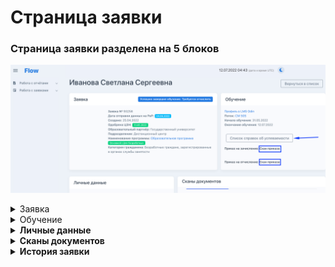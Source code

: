 # Страница заявки

### **Страница заявки разделена на 5 блоков**

![](<../.gitbook/assets/image (10).png>)

<details>

<summary>Заявка</summary>

### Информация о текущей  заявке гражданина

**Номер заявки**&#x20;

**Дата отправки данных на РвР** - все заявки синхронизируется с РвР

**Создано** - дата подачи заявки гражданином&#x20;

**Одобрена ЦЗН** - дата одобрения заявки в  ЦЗН

**Образовательный партнёр** - образовательная организация, куда была подана заявка

**Подразделение** - название подразделения в системе Odin, в котором проводится образовательная программа.

**Наименование программы**  образовательная  программа в системе Odin, на которую была подана заявка.  \
**Основной | Для безработных** -тип договора для данной программы

**Категория гражданина** - категория, по которой была подана заявка на участие.

</details>

<details>

<summary>Обучение</summary>

### **Обучение**

**Профиль в LMS Odin** - ссылка на профиль в Odin, переход доступен только зарегистрированным на платформе сотрудникам.

**Поток** - название потока в Odin

**Начало обучения** - дата старта обучения на платформе Odin

**Окончание обучения** - дата окончания обучения на платформе Odin

**Список справок об успеваемости/посещаемости** - справки генерируются на основании данных из  Odin**.** Далее образовательная организация подписывает их и загружает подписанный скан.&#x20;

**Приказ на зачисление**

299 до от 18.04.2022 - ссылка для скачивания приказа

**Приказ на отчисление**

230 до от 25.06.2022  - ссылка для скачивания приказа

</details>

<details>

<summary><strong>Личные данные</strong></summary>

**Идентификатор гражданина**

**СНИЛС**

**ИНН**

**День рождения**

**Данные паспорта**

**Адрес регистрации**

**Почтовый адрес**

\_\_\_\_\_\_\_\_\_\_\_\_\_\_\_\_\_\_\_\_\_\_\_\_\_\_\_\_\_\_\_\_\_\_\_\_\_\_\_\_\_\_\_\_\_\_\_\_\_\_\_\_\_\_\_\_\_\_\_\_\_\_\_\_\_\_\_\_\_\_\_\_

**Образование**

**Данные диплома**

\_\_\_\_\_\_\_\_\_\_\_\_\_\_\_\_\_\_\_\_\_\_\_\_\_\_\_\_\_\_\_\_\_\_\_\_\_\_\_\_\_\_\_\_\_\_\_\_\_\_\_\_\_\_\_\_\_\_\_\_\_\_\_\_\_\_\_\_\_\_\_\_\_

**Телефон**

**Дополнительный телефон**

**Email**

**Дополнительный email**

</details>

<details>

<summary><strong>Сканы документов</strong></summary>

### **Сканы документов**

****\
**Копия паспорта**

**Диплом/справка с места учебы/документ об образовании**

**Документы о смене фамилии (при наличии)**&#x20;

**Заявление**

**Договор**

**Согласие на обработку персональных данных**

**Согласие за изменение сроков обучения (при наличии)**&#x20;

**Заявление на отчисление (при наличии)**&#x20;

</details>

<details>

<summary><strong>История заявки</strong></summary>

Информация об этапах заявки с комментариями проверяющих.

</details>
